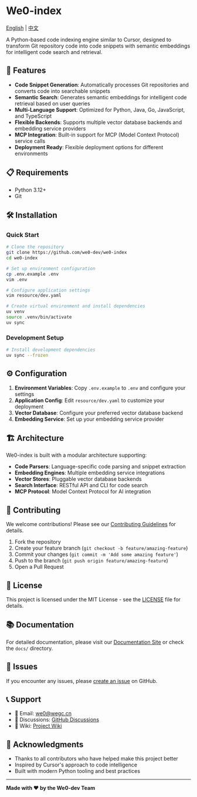 # We0-index

[English](README.md) | [中文](README-zh.md)

A Python-based code indexing engine similar to Cursor, designed to transform Git repository code into code snippets with semantic embeddings for intelligent code search and retrieval.

## 🚀 Features

- **Code Snippet Generation**: Automatically processes Git repositories and converts code into searchable snippets
- **Semantic Search**: Generates semantic embeddings for intelligent code retrieval based on user queries
- **Multi-Language Support**: Optimized for Python, Java, Go, JavaScript, and TypeScript
- **Flexible Backends**: Supports multiple vector database backends and embedding service providers
- **MCP Integration**: Built-in support for MCP (Model Context Protocol) service calls
- **Deployment Ready**: Flexible deployment options for different environments

## 📋 Requirements

- Python 3.12+
- Git

## 🛠️ Installation

### Quick Start

```bash
# Clone the repository
git clone https://github.com/we0-dev/we0-index
cd we0-index

# Set up environment configuration
cp .env.example .env
vim .env

# Configure application settings
vim resource/dev.yaml

# Create virtual environment and install dependencies
uv venv
source .venv/bin/activate
uv sync
```

### Development Setup

```bash
# Install development dependencies
uv sync --frozen
```

## ⚙️ Configuration

1. **Environment Variables**: Copy `.env.example` to `.env` and configure your settings
2. **Application Config**: Edit `resource/dev.yaml` to customize your deployment
3. **Vector Database**: Configure your preferred vector database backend
4. **Embedding Service**: Set up your embedding service provider



## 🏗️ Architecture

We0-index is built with a modular architecture supporting:

- **Code Parsers**: Language-specific code parsing and snippet extraction
- **Embedding Engines**: Multiple embedding service integrations
- **Vector Stores**: Pluggable vector database backends
- **Search Interface**: RESTful API and CLI for code search
- **MCP Protocol**: Model Context Protocol for AI integration

## 🤝 Contributing

We welcome contributions! Please see our [Contributing Guidelines](CONTRIBUTING.md) for details.

1. Fork the repository
2. Create your feature branch (`git checkout -b feature/amazing-feature`)
3. Commit your changes (`git commit -m 'Add some amazing feature'`)
4. Push to the branch (`git push origin feature/amazing-feature`)
5. Open a Pull Request

## 📝 License

This project is licensed under the MIT License - see the [LICENSE](LICENSE) file for details.



## 📚 Documentation

For detailed documentation, please visit our [Documentation Site](https://docs.we0-dev.com) or check the `docs/` directory.

## 🐛 Issues

If you encounter any issues, please [create an issue](https://github.com/we0-dev/we0-index/issues) on GitHub.

## 📞 Support

- 📧 Email: we0@wegc.cn 
- 💬 Discussions: [GitHub Discussions](https://github.com/we0-dev/we0-index/discussions)
- 📖 Wiki: [Project Wiki](https://deepwiki.com/we0-dev/we0-index)

## 🌟 Acknowledgments

- Thanks to all contributors who have helped make this project better
- Inspired by Cursor's approach to code intelligence
- Built with modern Python tooling and best practices

---

**Made with ❤️ by the We0-dev Team**